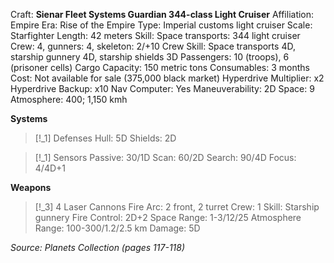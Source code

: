 Craft: **Sienar Fleet Systems Guardian 344-class Light Cruiser**
Affiliation: Empire
Era: Rise of the Empire
Type: Imperial customs light cruiser
Scale: Starfighter
Length: 42 meters
Skill: Space transports: 344 light cruiser
Crew: 4, gunners: 4, skeleton: 2/+10
Crew Skill: Space transports 4D, starship gunnery 4D, starship shields 3D
Passengers: 10 (troops), 6 (prisoner cells)
Cargo Capacity: 150 metric tons
Consumables: 3 months
Cost: Not available for sale (375,000 black market)
Hyperdrive Multiplier: x2
Hyperdrive Backup: x10
Nav Computer: Yes
Maneuverability: 2D
Space: 9
Atmosphere: 400; 1,150 kmh

**Systems**
> [!_1] Defenses
> Hull: 5D
> Shields: 2D

> [!_1] Sensors
> Passive: 30/1D
> Scan: 60/2D
> Search: 90/4D
> Focus: 4/4D+1

**Weapons**
> [!_3] 4 Laser Cannons
> Fire Arc: 2 front, 2 turret
> Crew: 1
> Skill: Starship gunnery
> Fire Control: 2D+2
> Space Range: 1-3/12/25
> Atmosphere Range: 100-300/1.2/2.5 km
> Damage: 5D


*Source: Planets Collection (pages 117-118)*